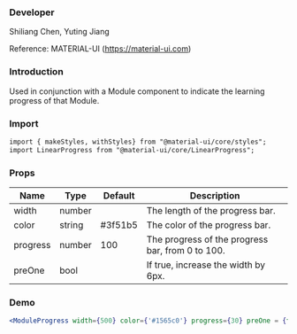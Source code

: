 ### **Developer**

Shiliang Chen, Yuting Jiang

Reference: MATERIAL-UI (https://material-ui.com)

###  **Introduction**

Used in conjunction with a Module component to indicate the learning progress of that Module.

###  **Import**

```html
import { makeStyles, withStyles} from "@material-ui/core/styles";
import LinearProgress from "@material-ui/core/LinearProgress";
```

###  **Props**

| Name | Type | Default | Description |
| ---- | ---- | ------- | ----------- |
| width | number |         | The length of the progress bar. |
| color | string | #3f51b5 | The color of the progress bar. |
| progress| number | 100 | The progress of the progress bar, from 0 to 100. |
| preOne | bool |         | If true, increase the width by 6px. |


###  **Demo**

```jsx
<ModuleProgress width={500} color={'#1565c0'} progress={30} preOne = {false}/>
```